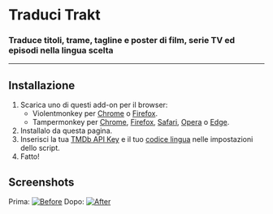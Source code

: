 <h1>Traduci Trakt</h1>
<h3>Traduce titoli, trame, tagline e poster di film, serie TV ed episodi nella lingua scelta</h3>
<hr>
<h2>Installazione</h2>
<ol>
    <li>Scarica uno di questi add-on per il browser:
        <ul>
            <li>Violentmonkey per <a href="https://chrome.google.com/webstore/detail/violent-monkey/jinjaccalgkegednnccohejagnlnfdag">Chrome</a> o <a href="https://addons.mozilla.org/firefox/addon/violentmonkey/">Firefox</a>.</li>
            <li>Tampermonkey per <a href="https://chrome.google.com/webstore/detail/tampermonkey/dhdgffkkebhmkfjojejmpbldmpobfkfo">Chrome</a>, <a href="https://addons.mozilla.org/en-US/firefox/addon/tampermonkey/">Firefox</a>, <a href="https://safari-extensions.apple.com/details/?id=net.tampermonkey.safari-G3XV72R5TC">Safari</a>, <a href="https://addons.opera.com/en/extensions/details/tampermonkey-beta/">Opera</a> o <a href="https://www.microsoft.com/store/apps/9NBLGGH5162S">Edge</a>.</li>
        </ul>
    </li>
    <li>Installalo da questa pagina.</li>
    <li>Inserisci la tua <a href="https://developers.themoviedb.org/3/">TMDb API Key</a> e il tuo <a href="https://developers.themoviedb.org/3/getting-started/languages">codice lingua</a> nelle impostazioni dello script.</li>
    <li>Fatto!</li>
</ol>
<h2>Screenshots</h2>
<caption>Prima:</caption>
<a href="#"><img alt="Before" title="Prima" src="https://i.imgur.com/ZWn3VJe.png"></a>
<caption>Dopo:</caption>
<a href="#"><img alt="After" title="Dopo" src="https://i.imgur.com/KuKI4Pt.gif"></a>
